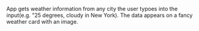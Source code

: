 App gets weather information from any city the user typoes into the input(e.g. "25 degrees, cloudy in New York). The data appears on a fancy weather card with an image.
